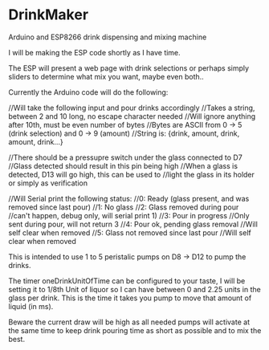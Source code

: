 # DrinkMaker
Arduino and ESP8266 drink dispensing and mixing machine

I will be making the ESP code shortly as I have time.

The ESP will present a web page with drink selections or perhaps simply sliders to determine what mix you want, maybe even both..

Currently the Arduino code will do the following:

//Will take the following input and pour drinks accordingly
//Takes a string, between 2 and 10 long, no escape character needed
//Will ignore anything after 10th, must be even number of bytes
//Bytes are ASCII from 0 -> 5 (drink selection) and 0 -> 9 (amount)
//String is: {drink, amount, drink, amount, drink...}

//There should be a pressupre switch under the glass connected to D7
//Glass detected should result in this pin being high
//When a glass is detected, D13 will go high, this can be used to
//light the glass in its holder or simply as verification

//Will Serial print the following status:
//0: Ready (glass present, and was removed since last pour)
//1: No glass
//2: Glass removed during pour          //can't happen, debug only, will serial print 1)
//3: Pour in progress                   //Only sent during pour, will not return 3
//4: Pour ok, pending glass removal     //Will self clear when removed
//5: Glass not removed since last pour  //Will self clear when removed

This is intended to use 1 to 5 peristalic pumps on D8 -> D12 to pump the drinks.

The timer oneDrinkUnitOfTime can be configured to your taste, I will be setting it to 1/8th Unit of liquor so I can have between 0 and 2.25 units in the glass per drink. This is the time it takes you pump to move that amount of liquid (in ms).

Beware the current draw will be high as all needed pumps will activate at the same time to keep drink pouring time as short as possible and to mix the best.

